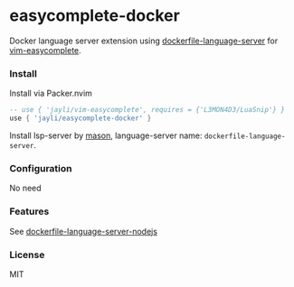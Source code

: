 # easycomplete-docker

Docker language server extension using [dockerfile-language-server](https://github.com/rcjsuen/dockerfile-language-server) for [vim-easycomplete](https://github.com/jayli/vim-easycomplete).

### Install

Install via Packer.nvim

```lua
-- use { 'jayli/vim-easycomplete', requires = {'L3MON4D3/LuaSnip'} }
use { 'jayli/easycomplete-docker' }
```

Install lsp-server by [mason](https://github.com/mason-org/mason.nvim), language-server name: `dockerfile-language-server`.

### Configuration

No need

### Features

See [dockerfile-language-server-nodejs](https://github.com/rcjsuen/dockerfile-language-server)

### License

MIT
